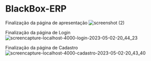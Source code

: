 # BlackBox-ERP
Finalização da página de apresentação
![screenshot (2)](https://user-images.githubusercontent.com/63604055/232051443-6153537b-0d56-42fd-94a2-8ba9e081e7b9.png)

Finalização da página de Login
![screencapture-localhost-4000-login-2023-05-02-20_44_23](https://user-images.githubusercontent.com/63604055/235808261-84fab99e-bde8-4299-9d4b-583c83d537f5.png)


Finalização da página de Cadastro
![screencapture-localhost-4000-cadastro-2023-05-02-20_43_40](https://user-images.githubusercontent.com/63604055/235808208-fd2d383a-7bfa-4c2c-88de-4a82b4d7463b.png)
